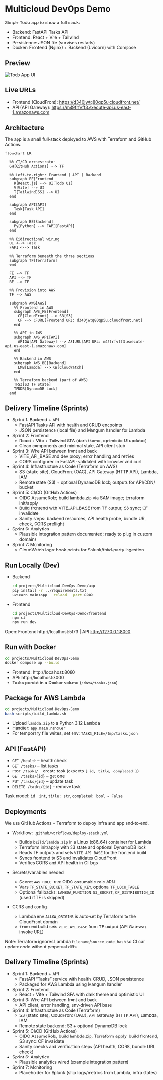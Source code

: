# Multicloud DevOps Demo

Simple Todo app to show a full stack:

- Backend: FastAPI Tasks API
- Frontend: React + Vite + Tailwind
- Persistence: JSON file (survives restarts)
- Docker: Frontend (Nginx) + Backend (Uvicorn) with Compose

## Preview

<img src="docs/todo-app.png" alt="Todo App UI" />

## Live URLs

- Frontend (CloudFront): https://d340jwtq80qp5u.cloudfront.net/
- API (API Gateway): https://m49frfvff3.execute-api.us-east-1.amazonaws.com

## Architecture

The app is a small full‑stack deployed to AWS with Terraform and GitHub Actions.

```mermaid
flowchart LR

  %% CI/CD orchestrator
  GH[GitHub Actions] --> TF

  %% Left-to-right: Frontend | API | Backend
  subgraph FE[Frontend]
    R[React.js] --> UI[Todo UI]
    V[Vite] --> UI
    T[TailwindCSS] --> UI
  end

  subgraph API[API]
    Task[Task API]
  end

  subgraph BE[Backend]
    Py[Python] --> FAPI[FastAPI]
  end

  %% Bidirectional wiring
  UI <--> Task
  FAPI <--> Task

  %% Terraform beneath the three sections
  subgraph TF[Terraform]
  end

  FE --> TF
  API --> TF
  BE --> TF

  %% Provision into AWS
  TF --> AWS

  subgraph AWS[AWS]
    %% Frontend in AWS
    subgraph AWS_FE[Frontend]
      CF[CloudFront] --> S3[S3]
      CF --> CFURL[Frontend URL: d340jwtq80qp5u.cloudfront.net]
    end

    %% API in AWS
    subgraph AWS_API[API]
      APIGW[API Gateway] --> APIURL[API URL: m49frfvff3.execute-api.us-east-1.amazonaws.com]
    end

    %% Backend in AWS
    subgraph AWS_BE[Backend]
      LMB[Lambda] --> CW[CloudWatch]
    end

    %% Terraform backend (part of AWS)
    TFS3[S3 TF State]
    TFDDB[DynamoDB Lock]
  end
```

## Delivery Timeline (Sprints)

- Sprint 1: Backend + API
  - FastAPI Tasks API with health and CRUD endpoints
  - JSON persistence (local file) and Mangum handler for Lambda
- Sprint 2: Frontend
  - React + Vite + Tailwind SPA (dark theme, optimistic UI updates)
  - Clean components and minimal state, API client stub
- Sprint 3: Wire API between front and back
  - VITE_API_BASE and dev proxy; error handling and retries
  - CORS configured in FastAPI; validated with browser and curl
- Sprint 4: Infrastructure as Code (Terraform on AWS)
  - S3 (static site), CloudFront (OAC), API Gateway (HTTP API), Lambda, IAM
  - Remote state (S3) + optional DynamoDB lock; outputs for API/CDN/ bucket
- Sprint 5: CI/CD (GitHub Actions)
  - OIDC AssumeRole; build lambda.zip via SAM image; terraform init/apply
  - Build frontend with VITE_API_BASE from TF output; S3 sync; CF invalidate
  - Sanity steps: backend resources, API health probe, bundle URL check, CORS preflight
- Sprint 6: Analytics
  - Plausible integration pattern documented; ready to plug in custom domains
- Sprint 7: Monitoring
  - CloudWatch logs; hook points for Splunk/third‑party ingestion

## Run Locally (Dev)

- Backend
  ```bash
  cd projects/Multicloud-DevOps-Demo/app
  pip install -r ../requirements.txt
  uvicorn main:app --reload --port 8000
  ```

- Frontend
  ```bash
  cd projects/Multicloud-DevOps-Demo/frontend
  npm ci
  npm run dev
  ```

Open: Frontend http://localhost:5173  |  API http://127.0.0.1:8000

## Run with Docker

```bash
cd projects/Multicloud-DevOps-Demo
docker compose up --build
```

- Frontend: http://localhost:8080
- API: http://localhost:8000
- Tasks persist in a Docker volume (`/data/tasks.json`)

## Package for AWS Lambda

```bash
cd projects/Multicloud-DevOps-Demo
bash scripts/build_lambda.sh
```

- Upload `lambda.zip` to a Python 3.12 Lambda
- Handler: `app.main.handler`
- For temporary file writes, set env: `TASKS_FILE=/tmp/tasks.json`

## API (FastAPI)

- `GET /health` – health check
- `GET /tasks/` – list tasks
- `POST /tasks/` – create task (expects `{ id, title, completed }`)
- `GET /tasks/{id}` – get one
- `PUT /tasks/{id}` – update task
- `DELETE /tasks/{id}` – remove task

Task model: `id: int`, `title: str`, `completed: bool = False`

## Deployments

We use GitHub Actions + Terraform to deploy infra and app end‑to‑end.

- Workflow: `.github/workflows/deploy-stack.yml`
  - Builds `build/lambda.zip` in a Linux (x86_64) container for Lambda
  - Terraform init/apply with S3 state and optional DynamoDB lock
  - Reads TF outputs and sets `VITE_API_BASE` for the frontend build
  - Syncs frontend to S3 and invalidates CloudFront
  - Verifies CORS and API health in CI logs

- Secrets/variables needed
  - Secret `AWS_ROLE_ARN`: OIDC‑assumable role ARN
  - Vars `TF_STATE_BUCKET`, `TF_STATE_KEY`, optional `TF_LOCK_TABLE`
  - Optional fallbacks: `LAMBDA_FUNCTION`, `S3_BUCKET`, `CF_DISTRIBUTION_ID` (used if TF is skipped)

- CORS and config
  - Lambda env `ALLOW_ORIGINS` is auto‑set by Terraform to the CloudFront domain
  - `frontend` build sets `VITE_API_BASE` from TF output (API Gateway invoke URL)

Note: Terraform ignores Lambda `filename`/`source_code_hash` so CI can update code without perpetual diffs.

## Delivery Timeline (Sprints)

- Sprint 1: Backend + API
  - FastAPI “Tasks” service with health, CRUD, JSON persistence
  - Packaged for AWS Lambda using Mangum handler
- Sprint 2: Frontend
  - React + Vite + Tailwind SPA with dark theme and optimistic UI
- Sprint 3: Wire API between front and back
  - API client, error handling, env‑driven API base
- Sprint 4: Infrastructure as Code (Terraform)
  - S3 (static site), CloudFront (OAC), API Gateway (HTTP API), Lambda, IAM
  - Remote state backend: S3 + optional DynamoDB lock
- Sprint 5: CI/CD (GitHub Actions)
  - OIDC AssumeRole; build lambda.zip; Terraform apply; build frontend; S3 sync; CF invalidate
  - Sanity checks and verification steps (API health, CORS, bundle URL check)
- Sprint 6: Analytics
  - Plausible analytics wired (example integration pattern)
- Sprint 7: Monitoring
  - Placeholder for Splunk (ship logs/metrics from Lambda, infra states)

